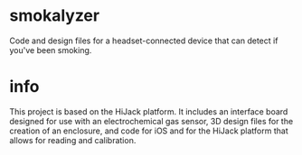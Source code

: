 smokalyzer
==========
Code and design files for a headset-connected device that can detect if you've been smoking.


info
====
This project is based on the HiJack platform. It includes an interface board designed for use with an electrochemical gas sensor, 3D design files for the creation of an enclosure, and code for iOS and for the HiJack platform that allows for reading and calibration.
